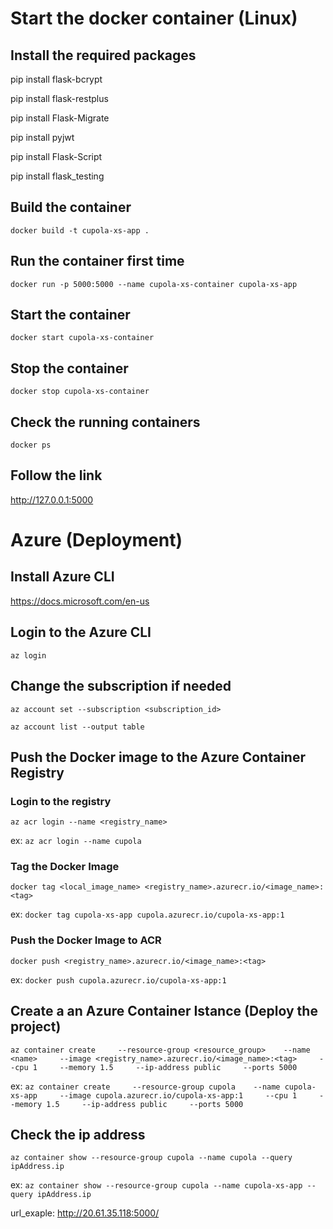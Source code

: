 # Start the docker container (Linux)

## Install the required packages

pip install flask-bcrypt

pip install flask-restplus

pip install Flask-Migrate

pip install pyjwt

pip install Flask-Script

pip install flask_testing

## Build the container

`docker build -t cupola-xs-app .`

## Run the container first time

`docker run -p 5000:5000 --name cupola-xs-container cupola-xs-app`

## Start the container 

`docker start cupola-xs-container`

## Stop the container

`docker stop cupola-xs-container`

## Check the running containers

`docker ps`

## Follow the link

http://127.0.0.1:5000

# Azure (Deployment)

## Install Azure CLI

https://docs.microsoft.com/en-us

## Login to the Azure CLI

`az login`

## Change the subscription if needed

`az account set --subscription <subscription_id>`

`az account list --output table`

## Push the Docker image to the Azure Container Registry

### Login to the registry

`az acr login --name <registry_name>`

ex: `az acr login --name cupola`

### Tag the Docker Image

`docker tag <local_image_name> <registry_name>.azurecr.io/<image_name>:<tag>`

ex: `docker tag cupola-xs-app cupola.azurecr.io/cupola-xs-app:1`

### Push the Docker Image to ACR

`docker push <registry_name>.azurecr.io/<image_name>:<tag>`

ex: `docker push cupola.azurecr.io/cupola-xs-app:1`

## Create a an Azure Container Istance (Deploy the project)
 `az container create     --resource-group <resource_group>    --name <name>     --image <registry_name>.azurecr.io/<image_name>:<tag>     --cpu 1     --memory 1.5     --ip-address public     --ports 5000`

 ex:  `az container create     --resource-group cupola    --name cupola-xs-app     --image cupola.azurecr.io/cupola-xs-app:1     --cpu 1     --memory 1.5     --ip-address public     --ports 5000`

 ## Check the ip address

 `az container show --resource-group cupola --name cupola --query ipAddress.ip`

 ex: `az container show --resource-group cupola --name cupola-xs-app --query ipAddress.ip`

 url_exaple: http://20.61.35.118:5000/
